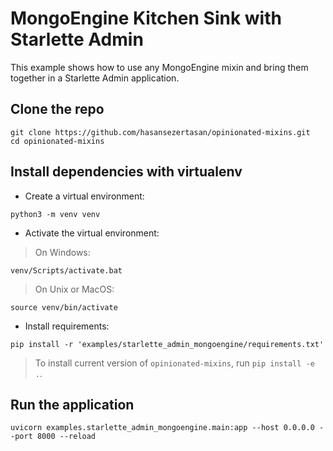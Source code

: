 # MongoEngine Kitchen Sink with Starlette Admin

This example shows how to use any MongoEngine mixin and bring them together in a Starlette Admin application.

## Clone the repo

```shell
git clone https://github.com/hasansezertasan/opinionated-mixins.git
cd opinionated-mixins
```

## Install dependencies with virtualenv

- Create a virtual environment:

```shell
python3 -m venv venv
```

- Activate the virtual environment:

> On Windows:

```shell
venv/Scripts/activate.bat
```

> On Unix or MacOS:

```shell
source venv/bin/activate
```

- Install requirements:

```shell
pip install -r 'examples/starlette_admin_mongoengine/requirements.txt'
```

> To install current version of `opinionated-mixins`, run `pip install -e .`.

## Run the application

```shell
uvicorn examples.starlette_admin_mongoengine.main:app --host 0.0.0.0 --port 8000 --reload
```
